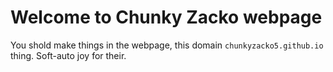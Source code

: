 # Welcome to Chunky Zacko webpage

You shold make things in the webpage, this domain `chunkyzacko5.github.io` thing. Soft-auto joy for their.
